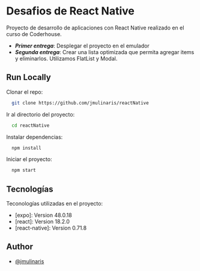 
# __Desafios de React Native__

Proyecto de desarrollo de aplicaciones con React Native realizado en el curso de Coderhouse.

- ___Primer entrega___: Desplegar el proyecto en el emulador
- ___Segunda entrega___: Crear una lista optimizada que permita agregar items y eliminarlos. Utilizamos FlatList y Modal. 



## __Run Locally__

Clonar el repo:

```bash
  git clone https://github.com/jmulinaris/reactNative
```

Ir al directorio del proyecto:

```bash
  cd reactNative
```

Instalar dependencias:

```bash
  npm install
```

Iniciar el proyecto:

```bash
  npm start
```


## __Tecnologías__

Teconologías utilizadas en el proyecto:
* [expo]: Version 48.0.18
* [react]: Version 18.2.0
* [react-native]: Version 0.71.8



## __Author__

- [@jmulinaris](https://github.com/jmulinaris)
